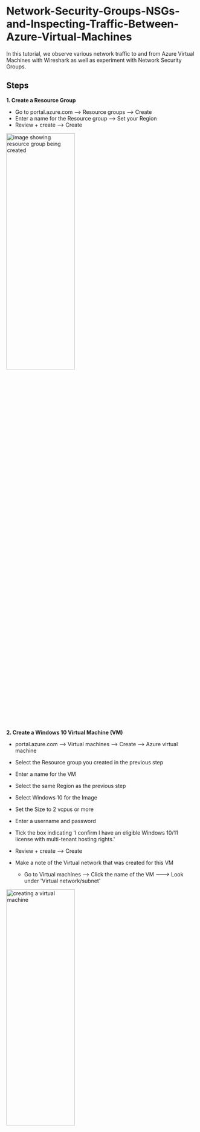 
 <h1>Network-Security-Groups-NSGs-and-Inspecting-Traffic-Between-Azure-Virtual-Machines</h1>

In this tutorial, we observe various network traffic to and from Azure Virtual Machines with Wireshark as well as experiment with Network Security Groups.

Steps
-- 
**1. Create a Resource Group**
  - Go to portal.azure.com --> Resource groups --> Create
  - Enter a name for the Resource group --> Set your Region
  - Review + create --> Create

<img src="https://i.imgur.com/Iy6XCZ2.png" height="40%" width="60%" alt="image showing resource group being created"/>

**2. Create a Windows 10 Virtual Machine (VM)**
 - portal.azure.com --> Virtual machines --> Create --> Azure virtual machine
 - Select the Resource group you created in the previous step
 - Enter a name for the VM
 - Select the same Region as the previous step
 - Select Windows 10 for the Image
 - Set the Size to 2 vcpus or more
 - Enter a username and password
 - Tick the box indicating 'I confirm I have an eligible Windows 10/11 license with multi-tenant hosting rights.'
 - Review + create --> Create



- Make a note of the Virtual network that was created for this VM
  - Go to Virtual machines --> Click the name of the VM ---> Look under 'Virtual network/subnet'

<img src="https://i.imgur.com/s9TjhXv.png" height="40%" width="60%" alt="creating a virtual machine"/>
